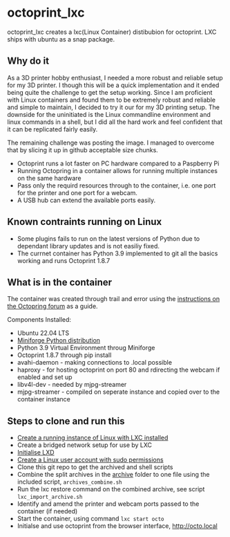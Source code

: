 # octoprint_lxc
octoprint_lxc creates a lxc(Linux Container) distibubion for octoprint. LXC ships with ubuntu as a snap package.

## Why do it

As a 3D printer hobby enthusiast, I needed a more robust and reliable setup for my 3D printer. I though this will be a quick implementation and it ended being quite the challenge to get the setup working.  Since I am proficient with Linux containers and found them to be extremely robust and reliable and simple to maintain, I decided to try it our for my 3D printing setup. The downside for the uninitiated is the Linux commandline environment and linux commands in a shell, but I did all the hard work and feel confident that it can be replicated fairly easily. 

The remaining challenge was posting the image. I managed to overcome that by slicing it up in github acceptable size chunks.

  * Octoprint runs a lot faster on PC hardware compared to a Paspberry Pi
  * Running Octopring in a container allows for running multiple instances on the same hardware
  * Pass only the requird resources through to the container, i.e. one port for the printer and one port for a webcam.
  * A USB hub can extend the available ports easily.

## Known contraints running on Linux

  * Some plugins fails to run on the latest versions of Python due to dependant library updates and is not easiliy fixed.
  * The currnet container has Python 3.9 implemented to git all the basics working and runs Octoprint 1.8.7

## What is in the container
The container was created through trail and error using the [instructions on the Octopring forum](https://community.octoprint.org/t/setting-up-octoprint-on-a-raspberry-pi-running-raspberry-pi-os-debian/2337) as a guide.

 Components Installed:
   * Ubuntu 22.04 LTS
   * [Miniforge Python distribution](https://github.com/conda-forge/miniforge)
   * Python 3.9 Virtual Environment throug Miniforge
   * Octoprint 1.8.7 through pip install
   * avahi-daemon - making connections to <hostname>.local possible
   * haproxy - for hosting octoprint on port 80 and rdirecting the webcam if enabled and set up
   * libv4l-dev - needed by mjpg-streamer
   * mjpg-streamer - compiled on seperate instance and copied over to the container instance

## Steps to clone and run this

  * [Create a running instance of Linux with LXC installed](https://www.linuxtechi.com/install-ubuntu-server-22-04-step-by-step/)
  * Create a bridged network setup for use by LXC
  * [Initialise LXD](https://linuxcontainers.org/lxd/docs/latest/howto/initialize/)
  * [Create a Linux user account with sudo permissions](https://www.digitalocean.com/community/tutorials/how-to-create-a-new-sudo-enabled-user-on-ubuntu-22-04-quickstart)
  * Clone this git repo to get the archived and shell scripts
  * Combine the split archives in the [archive](archive/) folder to one file using the included script, `archives_combine.sh`
  * Run the lxc restore command on the combined archive, see script `lxc_import_archive.sh`
  * Identify and amend the printer and webcam ports passed to the container (if needed)
  * Start the container, using command `lxc start octo`
  * Initialse and use octoprint from the browser interface, http://octo.local

